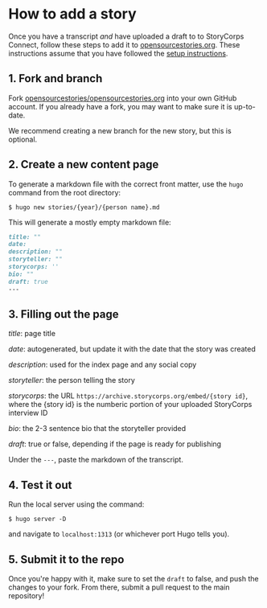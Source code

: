 # How to add a story

Once you have a transcript *and* have uploaded a draft to to StoryCorps Connect, follow these steps to add it to [opensourcestories.org](https://opensourcestories.org). These instructions assume that you have followed the [setup instructions](https://github.com/opensourcestories/opensourcestories.org#setup).

## 1. Fork and branch

Fork [opensourcestories/opensourcestories.org](https://github.com/opensourcestories/opensourcestories.org) into your own GitHub account. If you already have a fork, you may want to make sure it is up-to-date.

We recommend creating a new branch for the new story, but this is optional.

## 2. Create a new content page

To generate a markdown file with the correct front matter, use the `hugo` command from the root directory:

```shell
$ hugo new stories/{year}/{person name}.md
```

This will generate a mostly empty markdown file:

```markdown
title: ""
date:
description: ""
storyteller: ""
storycorps: ''
bio: ""
draft: true
---
```

## 3. Filling out the page

*title*: page title

*date*: autogenerated, but update it with the date that the story was created

*description*: used for the index page and any social copy

*storyteller*: the person telling the story

*storycorps*: the URL `https://archive.storycorps.org/embed/{story id}`, where the {story id} is the numberic portion of your uploaded StoryCorps interview ID

*bio*: the 2-3 sentence bio that the storyteller provided

*draft*: true or false, depending if the page is ready for publishing

Under the `---`, paste the markdown of the transcript.

## 4. Test it out

Run the local server using the command:

```shell
$ hugo server -D
```

and navigate to `localhost:1313` (or whichever port Hugo tells you).

## 5. Submit it to the repo

Once you're happy with it, make sure to set the `draft` to false, and push the changes to your fork. From there, submit a pull request to the main repository!
